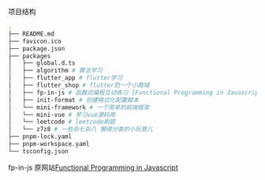 项目结构

```sh
.
├── README.md
├── favicon.ico
├── package.json
├── packages
│   ├── global.d.ts
│   ├── algorithm # 算法学习
│   ├── flutter_app # flutter学习
│   ├── flutter_shop # flutter防一个小商城
│   ├── fp-in-js # 函数式编程互动练习 [Functional Programming in Javascript](http://reactivex.io/learnrx/)
│   ├── init-format # 创建格式化配置脚本
│   └── mini-framework # 一个简单的前端框架
│   └── mini-vue # 学习vue源码用
│   └── leetcode # leetcode刷题
│   └── z7z8 # 一些杂七杂八 懒得分类的小玩意儿
├── pnpm-lock.yaml
├── pnpm-workspace.yaml
└── tsconfig.json
```

fp-in-js 原网站[Functional Programming in Javascript](http://reactivex.io/learnrx/)
